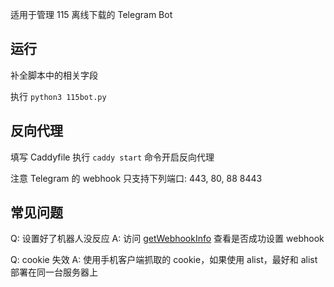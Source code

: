 适用于管理 115 离线下载的 Telegram Bot

## 运行

补全脚本中的相关字段

执行 `python3 115bot.py`

## 反向代理

填写 Caddyfile 执行 `caddy start` 命令开启反向代理

注意 Telegram 的 webhook 只支持下列端口: 443, 80, 88 8443

## 常见问题

Q: 设置好了机器人没反应
A: 访问 [getWebhookInfo](https://api.telegram.org/bot%7Bmy_bot_token%7D/getWebhookInfo) 查看是否成功设置 webhook

Q: cookie 失效
A: 使用手机客户端抓取的 cookie，如果使用 alist，最好和 alist 部署在同一台服务器上
